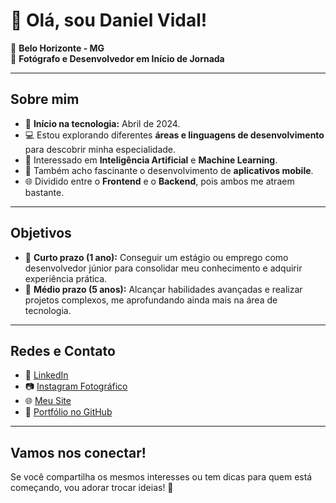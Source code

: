# 👋 Olá, sou Daniel Vidal!  

📍 **Belo Horizonte - MG**  
📸 **Fotógrafo e Desenvolvedor em Início de Jornada**  

---

## Sobre mim  
- 🚀 **Início na tecnologia:** Abril de 2024.  
- 💻 Estou explorando diferentes **áreas e linguagens de desenvolvimento** para descobrir minha especialidade.  
- 🤖 Interessado em **Inteligência Artificial** e **Machine Learning**.  
- 📱 Também acho fascinante o desenvolvimento de **aplicativos mobile**.  
- 🌐 Dividido entre o **Frontend** e o **Backend**, pois ambos me atraem bastante.  

---

## Objetivos  
- 🎯 **Curto prazo (1 ano):** Conseguir um estágio ou emprego como desenvolvedor júnior para consolidar meu conhecimento e adquirir experiência prática.  
- 🚀 **Médio prazo (5 anos):** Alcançar habilidades avançadas e realizar projetos complexos, me aprofundando ainda mais na área de tecnologia.  

---

## Redes e Contato  
- 💼 [LinkedIn](https://www.linkedin.com/in/danielvidal01/)
- 📷 [Instagram Fotográfico](https://www.instagram.com/_daniel.vidal/)  
- 🌐 [Meu Site](https://www.danielvidalfotografia.com.br/) 
- 🌟 [Portfólio no GitHub](#)  

---

## Vamos nos conectar!  
Se você compartilha os mesmos interesses ou tem dicas para quem está começando, vou adorar trocar ideias! 🚀  
